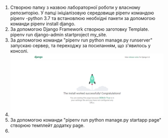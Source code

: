 1. Створюю папку з назвою лабораторної роботи у власному репозиторію. У папці ініціалізовую середовище pipenv командою pipenv -python 3.7 та встановлюю необхідні пакети за допомогою команди pipenv install django.
2. За допомогою Django Framework створюю заготовку Template. pipenv run django-admin startproject my_site.
3. За допомогою команди "pipenv run python manage.py runserver" запускаю сервер, та переходжу за посиланням, що з'явилось у консолі.
4. ![2](https://github.com/IK-31-zdebeliak/IK_31_zdebeljak/blob/master/Lab_3/2.png)
5. За допомогою команди "pipenv run python manage.py startapp page" створюю темплейт додатку page.
6. 